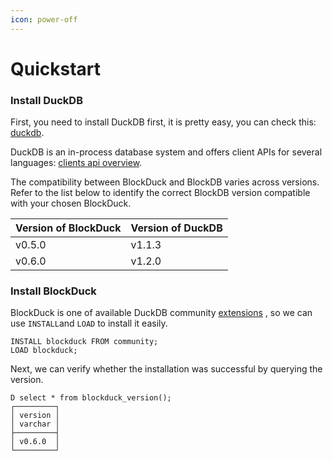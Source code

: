```yaml
---
icon: power-off
---
```


# Quickstart

### Install DuckDB

First, you need to install DuckDB first, it is pretty easy, you can check this: [duckdb](https://duckdb.org/docs/installation/?version=stable\&environment=cli\&platform=macos\&download_method=package_manager).

DuckDB is an in-process database system and offers client APIs for several languages: [clients api overview](https://duckdb.org/docs/api/overview).

The compatibility between BlockDuck and BlockDB varies across versions. Refer to the list below to identify the correct BlockDB version compatible with your chosen BlockDuck.

| Version of BlockDuck | Version of DuckDB |
| -------------------- | ----------------- |
| v0.5.0               | v1.1.3            |
| v0.6.0               | v1.2.0            |

### Install BlockDuck

BlockDuck is one of available DuckDB community [extensions](https://duckdb.org/community_extensions/list_of_extensions) , so we can use `INSTALL`and `LOAD`  to install it easily.

```
INSTALL blockduck FROM community;
LOAD blockduck;
```

Next, we can verify whether the installation was successful by querying the version.

```
D select * from blockduck_version();
┌─────────┐
│ version │
│ varchar │
├─────────┤
│ v0.6.0  │
└─────────┘
```

###

